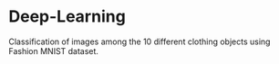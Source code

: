 # Deep-Learning
Classification of images among the 10 different clothing objects using Fashion MNIST dataset.
